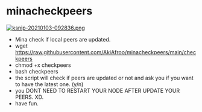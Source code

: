 # minacheckpeers

[![ksnip-20210103-092836.png](https://i.postimg.cc/cCZNd9Zz/ksnip-20210103-092836.png)](https://postimg.cc/478051Yv)

* Mina check if local peers are updated.
* wget https://raw.githubusercontent.com/AkiAfroo/minacheckpeers/main/checkpeers
* chmod +x checkpeers
* bash checkpeers
* the script will check if peers are updated or not and ask you if you want to have the latest one. (y/n)
* you DONT NEED TO RESTART YOUR NODE AFTER UPDATE YOUR PEERS. XD.
* have fun.
